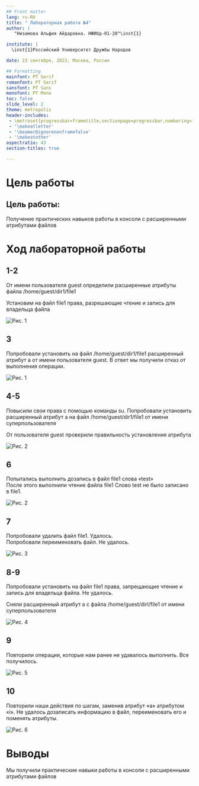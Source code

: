```yaml
---
## Front matter
lang: ru-RU
title: " Лабораторная работа №4"
author: |
   "Низамова Альфия Айдаровна. НФИбд-01-20"\inst{1}

institute: |
  \inst{1}Российский Университет Дружбы Народов

date: 23 сентября, 2023, Москва, Россия

## Formatting
mainfont: PT Serif
romanfont: PT Serif
sansfont: PT Sans
monofont: PT Mono
toc: false
slide_level: 2
theme: metropolis
header-includes: 
 - \metroset{progressbar=frametitle,sectionpage=progressbar,numbering=fraction}
 - '\makeatletter'
 - '\beamer@ignorenonframefalse'
 - '\makeatother'
aspectratio: 43
section-titles: true

---
```


# Цель работы

## Цель работы:

Получение практических навыков работы в консоли с расширенными
атрибутами файлов


# Ход лабораторной работы

## 1-2
От имени пользователя guest определили расширенные атрибуты файла
/home/guest/dir1/file1  
  
Установим на файл file1 права, разрешающие чтение и запись для владельца файла  
  
![Рис. 1]( img/1-3.png )
  
## 3
Попробовали установить на файл /home/guest/dir1/file1 расширенный атрибут a от имени пользователя guest. В ответ мы получили отказ от выполнения операции. 
  
![Рис. 1]( img/1-3.png )  

## 4-5
Повысили свои права с помощью команды su. Попробовали установить расширенный атрибут a на файл /home/guest/dir1/file1 от имени суперпользователя  

От пользователя guest проверили правильность установления атрибута  
  
  ![Рис. 2]( img/4-6.png )

## 6
Попытались выполнить дозапись в файл file1 слова «test»  
После этого выполнили чтение файла file1   Слово test не было записано в file1.  
  
![Рис. 2]( img/4-6.png )

## 7
Попробовали удалить файл file1. Удалось.  
Попробовали переименовать файл. Не удалось.    
  
  ![Рис. 3]( img/7-8.png )
## 8-9
Попробовали установить на файл file1 права, запрещающие чтение и запись для владельца файла. Не удалось.

Сняли расширенный атрибут a с файла /home/guest/dirl/file1 от имени суперпользователя  

  ![Рис. 4]( img/8-9.png )  

## 9
Повторили операции, которые нам ранее не удавалось выполнить. Все получилось.  
  
  ![Рис. 5]( img/9.png )  

## 10
Повторили наши действия по шагам, заменив атрибут «a» атрибутом «i».
Не удалось дозаписать информацию в файл, переименовать его и поменять атрибуты.
  
  ![Рис. 6]( img/10.png )

# Выводы
Мы получили практические навыки работы в консоли с расширенными атрибутами файлов
